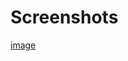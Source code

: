 # Screenshots
[image](https://github.com/Shreetipandeygithub/JustEat/assets/99243601/4a4a8cb6-f060-45c8-b9f6-3691cfc4966a)
